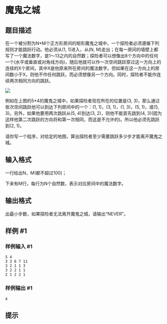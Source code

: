# 魔鬼之城

## 题目描述

在一个被分割为N\*M个正方形房间的矩形魔鬼之城中，一个探险者必须遵循下列规则才能跳跃行动。他必须从(1, 1)进入，从(N, M)走出；在每一房间的墙壁上都写了一个魔法数字，是1～13之内的自然数；探险者可以想像出8个方向中的任何一个(水平或垂直或对角线方向)，随后他就可以作一次空间跳跃穿过这一方向上的连续的X个房间，其中X是他原来所在房间的魔法数字。但如果在这一方向上的房间数小于X，则他不作任何跳跃，而必须想像另一个方向。同时，探险者不能作连续两次相同方向的跳跃。

 ![](https://cdn.luogu.com.cn/upload/pic/96.png) 

例如在上图的5\*4的魔鬼之城中，如果探险者现在所在的位置是(3, 3)，那么通过依次空间跳跃他可以到达下列房间中的一个：(1, 1)，(3, 1)，(1, 3)，(5, 1)，或(5, 3)。另外，如果他要用两次跳跃从(5, 4)到达(3, 2)，则他不能首先跳到(4, 3)(因为这样他第二次跳跃的方向将和第一次相同，而这是不允许的)。所以他必须先跳跃到(2, 1)。

请你写一个程序，对给定的地图，算出探险者至少需要跳跃多少步才能离开魔鬼之城。



## 输入格式

一行给出N，M(都不超过100)；

下来有M行，每行为N个自然数，表示对应房间中的魔法数字。


## 输出格式

出最小步数，如果探险者无法离开魔鬼之城，请输出“NEVER”。


## 样例 #1

### 样例输入 #1
```
5 4
3 3 6 7 11
3 2 1 1 3
3 2 2 1 1
2 1 2 2 1
```

### 样例输出 #1

```
4
```

## 提示


